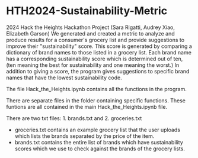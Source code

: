 # HTH2024-Sustainability-Metric
2024 Hack the Heights Hackathon Project (Sara Rigatti, Audrey Xiao, Elizabeth Garson) 
We generated and created a metric to analyze and produce results for a consumer's grocery list and provide suggestions to improve
their "sustainability" score. This score is generated by comparing a dictionary of brand names to those listed in a grocery list. Each brand name has a corresponding sustainability score which is determined out of ten, (ten meaning the best for sustainability and one meaning the worst.) In addition to giving a score, the program gives suggestions to specific brand names that have the lowest sustainability code. 

The file Hack_the_Heights.ipynb contains all the functions in the program. 

There are separate files in the folder containing specific functions. These funtions are all contained in the main Hack_the_Heights.ipynb file. 

There are two txt files: 1. brands.txt and 2. groceries.txt

- groceries.txt contains an example grocery list that the user uploads which lists the brands separated by the price of the item.
- brands.txt contains the entire list of brands which have sustainability scores which we use to check against the brands of the grocery lists. 
